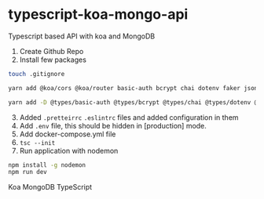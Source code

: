 # typescript-koa-mongo-api

Typescript based API with koa and MongoDB

1. Create Github Repo
2. Install few packages

```bash
touch .gitignore

yarn add @koa/cors @koa/router basic-auth bcrypt chai dotenv faker jsonwebtoken koa koa-bodyparser mocha mongoose ramda supertest

yarn add -D @types/basic-auth @types/bcrypt @types/chai @types/dotenv @types/faker @types/jsonwebtoken @types/koa @types/koa-bodyparser @types/koa__cors @types/koa__router @types/mocha @types/mongoose @types/ramda @types/supertest @typescript-eslint/eslint-plugin @typescript-eslint/parser eslint eslint-config-airbnb-typescript eslint-config-prettier eslint-import-resolver-typescript eslint-plugin-import eslint-plugin-prettier prettier ts-node typescript
```

3. Added `.pretteirrc` `.eslintrc` files and added configuration in them
4. Add `.env` file, this should be hidden in [production] mode.
5. Add docker-compose.yml file
6. `tsc --init`
7. Run application with nodemon
```bash
npm install -g nodemon
npm run dev
```

Koa
MongoDB
TypeScript
